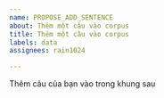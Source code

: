 ```yaml
---
name: PROPOSE_ADD_SENTENCE
about: Thêm một câu vào corpus
title: Thêm một câu vào corpus
labels: data
assignees: rain1024

---
```


Thêm câu của bạn vào trong khung sau 

```
 
```
